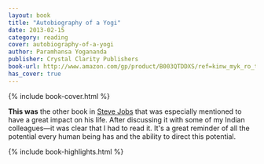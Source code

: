 ```yaml
---
layout: book
title: "Autobiography of a Yogi"
date: 2013-02-15
category: reading
cover: autobiography-of-a-yogi
author: Paramhansa Yogananda
publisher: Crystal Clarity Publishers
book-url: http://www.amazon.com/gp/product/B003QTDDXS/ref=kinw_myk_ro_title
has_cover: true
---
```

{% include book-cover.html %}

**This was** the other book in [Steve Jobs](/reading/steve-jobs) that was especially mentioned to have a great impact on his life. After discussing it with some of my Indian colleagues—it was clear that I had to read it. It's a great reminder of all the potential every human being has and the ability to direct this potential.

{% include book-highlights.html %}
